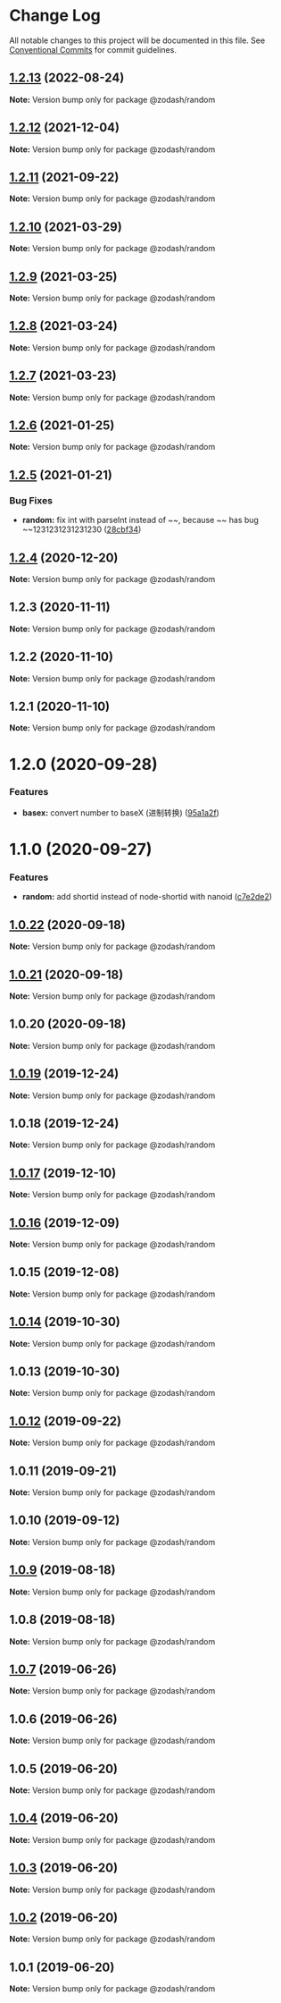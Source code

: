 # Change Log

All notable changes to this project will be documented in this file.
See [Conventional Commits](https://conventionalcommits.org) for commit guidelines.

## [1.2.13](https://github.com/zcorky/zodash/compare/@zodash/random@1.2.12...@zodash/random@1.2.13) (2022-08-24)

**Note:** Version bump only for package @zodash/random





## [1.2.12](https://github.com/zcorky/zodash/compare/@zodash/random@1.2.11...@zodash/random@1.2.12) (2021-12-04)

**Note:** Version bump only for package @zodash/random





## [1.2.11](https://github.com/zcorky/zodash/compare/@zodash/random@1.2.10...@zodash/random@1.2.11) (2021-09-22)

**Note:** Version bump only for package @zodash/random





## [1.2.10](https://github.com/zcorky/zodash/compare/@zodash/random@1.2.9...@zodash/random@1.2.10) (2021-03-29)

**Note:** Version bump only for package @zodash/random





## [1.2.9](https://github.com/zcorky/zodash/compare/@zodash/random@1.2.8...@zodash/random@1.2.9) (2021-03-25)

**Note:** Version bump only for package @zodash/random





## [1.2.8](https://github.com/zcorky/zodash/compare/@zodash/random@1.2.7...@zodash/random@1.2.8) (2021-03-24)

**Note:** Version bump only for package @zodash/random





## [1.2.7](https://github.com/zcorky/zodash/compare/@zodash/random@1.2.6...@zodash/random@1.2.7) (2021-03-23)

**Note:** Version bump only for package @zodash/random





## [1.2.6](https://github.com/zcorky/zodash/compare/@zodash/random@1.2.5...@zodash/random@1.2.6) (2021-01-25)

**Note:** Version bump only for package @zodash/random





## [1.2.5](https://github.com/zcorky/zodash/compare/@zodash/random@1.2.4...@zodash/random@1.2.5) (2021-01-21)


### Bug Fixes

* **random:** fix int with parseInt instead of ~~, because ~~ has bug ~~1231231231231230 ([28cbf34](https://github.com/zcorky/zodash/commit/28cbf34219494a6590549eafe26925169b4b93e0))





## [1.2.4](https://github.com/zcorky/zodash/compare/@zodash/random@1.2.3...@zodash/random@1.2.4) (2020-12-20)

**Note:** Version bump only for package @zodash/random





## 1.2.3 (2020-11-11)

**Note:** Version bump only for package @zodash/random





## 1.2.2 (2020-11-10)

**Note:** Version bump only for package @zodash/random





## 1.2.1 (2020-11-10)

**Note:** Version bump only for package @zodash/random





# 1.2.0 (2020-09-28)


### Features

* **basex:** convert number to baseX (进制转换) ([95a1a2f](https://github.com/zcorky/zodash/commit/95a1a2f361d73de5caa3b8e297c1643e97e40983))





# 1.1.0 (2020-09-27)


### Features

* **random:** add shortid instead of node-shortid with nanoid ([c7e2de2](https://github.com/zcorky/zodash/commit/c7e2de2f5be9e63a01e99d97fb12dc139932ba1e))





## [1.0.22](https://github.com/zcorky/zodash/compare/@zodash/random@1.0.21...@zodash/random@1.0.22) (2020-09-18)

**Note:** Version bump only for package @zodash/random





## [1.0.21](https://github.com/zcorky/zodash/compare/@zodash/random@1.0.20...@zodash/random@1.0.21) (2020-09-18)

**Note:** Version bump only for package @zodash/random





## 1.0.20 (2020-09-18)

**Note:** Version bump only for package @zodash/random





## [1.0.19](https://github.com/zcorky/zodash/compare/@zodash/random@1.0.18...@zodash/random@1.0.19) (2019-12-24)

**Note:** Version bump only for package @zodash/random





## 1.0.18 (2019-12-24)

**Note:** Version bump only for package @zodash/random





## [1.0.17](https://github.com/zcorky/zodash/compare/@zodash/random@1.0.16...@zodash/random@1.0.17) (2019-12-10)

**Note:** Version bump only for package @zodash/random





## [1.0.16](https://github.com/zcorky/zodash/compare/@zodash/random@1.0.15...@zodash/random@1.0.16) (2019-12-09)

**Note:** Version bump only for package @zodash/random





## 1.0.15 (2019-12-08)

**Note:** Version bump only for package @zodash/random





## [1.0.14](https://github.com/zcorky/zodash/compare/@zodash/random@1.0.13...@zodash/random@1.0.14) (2019-10-30)

**Note:** Version bump only for package @zodash/random





## 1.0.13 (2019-10-30)

**Note:** Version bump only for package @zodash/random





## [1.0.12](https://github.com/zcorky/zodash/compare/@zodash/random@1.0.11...@zodash/random@1.0.12) (2019-09-22)

**Note:** Version bump only for package @zodash/random





## 1.0.11 (2019-09-21)

**Note:** Version bump only for package @zodash/random





## 1.0.10 (2019-09-12)

**Note:** Version bump only for package @zodash/random





## [1.0.9](https://github.com/zcorky/zodash/compare/@zodash/random@1.0.8...@zodash/random@1.0.9) (2019-08-18)

**Note:** Version bump only for package @zodash/random





## 1.0.8 (2019-08-18)

**Note:** Version bump only for package @zodash/random





## [1.0.7](https://github.com/zcorky/zodash/compare/@zodash/random@1.0.6...@zodash/random@1.0.7) (2019-06-26)

**Note:** Version bump only for package @zodash/random





## 1.0.6 (2019-06-26)

**Note:** Version bump only for package @zodash/random





## 1.0.5 (2019-06-20)

**Note:** Version bump only for package @zodash/random





## [1.0.4](https://github.com/zcorky/zodash/compare/@zodash/random@1.0.3...@zodash/random@1.0.4) (2019-06-20)

**Note:** Version bump only for package @zodash/random





## [1.0.3](https://github.com/zcorky/zodash/compare/@zodash/random@1.0.2...@zodash/random@1.0.3) (2019-06-20)

**Note:** Version bump only for package @zodash/random





## [1.0.2](https://github.com/zcorky/zodash/compare/@zodash/random@1.0.1...@zodash/random@1.0.2) (2019-06-20)

**Note:** Version bump only for package @zodash/random





## 1.0.1 (2019-06-20)

**Note:** Version bump only for package @zodash/random
